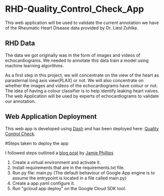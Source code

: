 # RHD-Quality_Control_Check_App
This web application will be used to validate the current annotation we have of the Rheumatic Heart Disease data provided by Dr. Liesl Zuhlke.

## RHD Data
The data we got originally was in the form of images and videos of echocardiograms. We needed to annotate this data train a model using machine learning algorithms.

As a first step in this project, we will concentrate on the view of the heart as parasternal long axis view(PLAX) or not. We will also concentrate on whether the images and videos of the echocardiograms have colour or not. The idea of having a colour classifier is to help identify leaking heart valves.
The web Application will be used by experts of echocardiograms to validate our annotation.

## Web Application Deployment
This web app is developed using [Dash](https://dash.plotly.com/) and has been deployed here: [Quality Control Check](https://rhd-quality-control.uw.r.appspot.com/).

  #Steps taken to deploy the app
  
  I followed steps outlined a [blog post](https://www.phillipsj.net/posts/deploying-dash-to-google-app-engine/) by [Jamie Phillips](https://www.phillipsj.net/)
  
  1. Create a virtual environment and activate it.
  2. Install requirements that are in the requirements.txt file.
  3. Run py file: main.py (The default behaviour of Google App engine is to assume the entrypoint is located in a file called main.py) 
  4. Create a app.yaml configure it.
  5. Run "gcloud app deploy" on the Google Cloud SDK tool.




